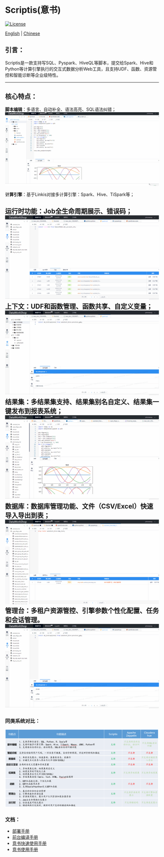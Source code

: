Scriptis(意书)
============

[![License](https://img.shields.io/badge/license-Apache%202-4EB1BA.svg)](https://www.apache.org/licenses/LICENSE-2.0.html)

[English](/docs/en_US/README.md) | [Chinese](/docs/zh_CN/README.md)

## 引言：

Scriptis是一款支持写SQL、Pyspark、HiveQL等脚本，提交给Spark、Hive和Python等计算引擎执行的交互式数据分析Web工具，且支持UDF、函数、资源管控和智能诊断等企业级特性。


----

## 核心特点：

**脚本编辑**：多语言、自动补全、语法高亮、SQL语法纠错；
![脚本编辑](images/readme/script.gif)

**计算引擎**：基于Linkis对接多计算引擎：Spark、Hive、TiSpark等；

**运行时功能**：Job全生命周期展示、错误码；
![运行时功能](images/readme/running.gif)
**上下文**：UDF和函数管理、函数共享、自定义变量；
![上下文](images/readme/cs.gif)
**结果集**：多结果集支持、结果集别名自定义、结果集一键发布到报表系统；
![结果集](images/readme/results.gif)
**数据库**：数据库管理功能、文件（CSV/Excel）快速导入导出到表；
![数据库](images/readme/datasource.gif)
**管理台**：多租户资源管控、引擎参数个性化配置、任务和会话管理。
![管理台](images/readme/setup.gif)
----

### 同类系统对比：
![对比图](images/readme/对比.png)
### 文档：
* [部署手册](ch1/前台部署文档.md)
* [前台编译手册](ch2/编译文档.md)
* [意书快速使用手册](ch3/scriptis快速使用文档.md)
* [意书使用手册](ch4/Scriptis使用手册.md)